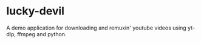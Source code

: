 # lucky-devil
A demo application for downloading and remuxin' youtube videos using yt-dlp, ffmpeg and python.
